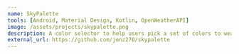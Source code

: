 ```yaml
---
name: SkyPalette
tools: [Android, Material Design, Kotlin, OpenWeatherAPI]
image: /assets/projects/skypalette.png
description: A color selector to help users pick a set of colors to wear based on the weather of the week.
external_url: https://github.com/jenz270/skypalette
---
```


